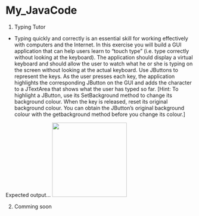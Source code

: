 # My_JavaCode

1. Typing Tutor
* Typing quickly and correctly is an essential skill for working effectively with computers and the Internet. In this exercise you will build a GUI application that can help users learn to “touch type” (i.e. type correctly without looking at the keyboard). The application should display a virtual keyboard and should allow the user to watch what he or she is typing on the screen without looking at the actual keyboard. Use JButtons to represent the keys. As the user presses each key, the application highlights the corresponding JButton on the GUI and adds the character to a JTextArea that shows what the user has typed so far. [Hint: To highlight a JButton, use its SetBackground method to change its background colour. When the key is released, reset its original background colour. You can obtain the JButton’s original background colour with the getbackground method before you change its colour.]

Expected output...
<img src="images/TypingTutor.png" width="200">

2. Comming soon
